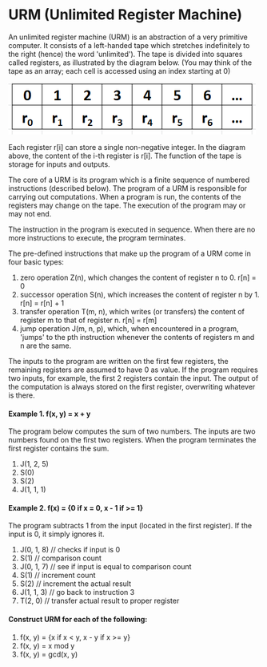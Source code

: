 # URM (Unlimited Register Machine)

An unlimited register machine (URM) is an abstraction of a very primitive computer.
It consists of a left-handed tape which stretches indefinitely to the right (hence) 
the word 'unlimited'). The tape is divided into squares called registers, as illustrated by 
the diagram below. (You may think of the tape as an array; each cell is accessed 
using an index starting at 0)

![registers](registers.PNG)

Each register r[i] can store a single non-negative integer. In the diagram above, the 
content of the i-th register is r[i]. The function of the tape is storage for inputs and 
outputs.

The core of a URM is its program which is a finite sequence of numbered instructions 
(described below). The program of a URM is responsible for carrying out computations. 
When a program is run, the contents of the registers may change on the tape. The execution 
of the program may or may not end.

The instruction in the program is executed in sequence. When there are no more instructions 
to execute, the program terminates.

The pre-defined instructions that make up the program of a URM come in four basic types:
1. zero operation Z(n), which changes the content of register n to 0.
r[n] = 0
2. successor operation S(n), which increases the content of register n by 1.
r[n] = r[n] + 1
3. transfer operation T(m, n), which writes (or transfers) the content of register m to 
that of register n.
r[n] = r[m]
4. jump operation J(m, n, p), which, when encountered in a program, 'jumps' to the pth 
instruction whenever the contents of registers m and n are the same.

The inputs to the program are written on the first few registers, the remaining registers 
are assumed to have 0 as value. If the program requires two inputs, for example, the first 
2 registers contain the input. The output of the computation is always stored on the first 
register, overwriting whatever is there.

#### Example 1. f(x, y) = x + y
The program below computes the sum of two numbers. The inputs are two numbers found on the 
first two registers. When the program terminates the first register contains the sum.
1. J(1, 2, 5)
2. S(0)
3. S(2)
4. J(1, 1, 1)

#### Example 2. f(x) = {0 if x = 0, x - 1 if >= 1}
The program subtracts 1 from the input (located in the first register). If the input is 0, it 
simply ignores it.
1. J(0, 1, 8)   // checks if input is 0
2. S(1)         // comparison count
3. J(0, 1, 7)   // see if input is equal to comparison count
4. S(1)         // increment count
5. S(2)         // increment the actual result
6. J(1, 1, 3)   // go back to instruction 3
7. T(2, 0)      // transfer actual result to proper register

#### Construct URM for each of the following:
1. f(x, y) = {x if x < y, x - y if x >= y}
2. f(x, y) = x mod y
3. f(x, y) = gcd(x, y)

